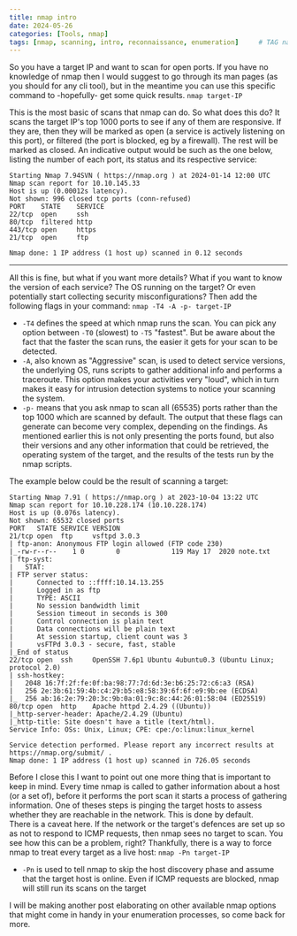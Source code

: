 ```yaml
---
title: nmap intro
date: 2024-05-26
categories: [Tools, nmap]
tags: [nmap, scanning, intro, reconnaissance, enumeration]     # TAG names should always be lowercase
---
```


So you have a target IP and want to scan for open ports.
If you have no knowledge of nmap then I would suggest to go through its man pages (as you should for any cli tool), but in the meantime you can use this specific command to -hopefully- get some quick results.
`nmap target-IP`

This is the most basic of scans that nmap can do.
So what does this do?
It scans the target IP's top 1000 ports to see if any of them are responsive.  If they are, then they will be marked as open (a service is actively listening on this port), or filtered (the port is blocked, eg by a firewall).  The rest will be marked as closed.
An indicative output would be such as the one below, listing the number of each port, its status and its respective service:
```terminal
Starting Nmap 7.94SVN ( https://nmap.org ) at 2024-01-14 12:00 UTC
Nmap scan report for 10.10.145.33
Host is up (0.00012s latency).
Not shown: 996 closed tcp ports (conn-refused)
PORT    STATE    SERVICE
22/tcp  open     ssh
80/tcp  filtered http
443/tcp open     https
21/tcp  open     ftp

Nmap done: 1 IP address (1 host up) scanned in 0.12 seconds
```

---
All this is fine, but what if you want more details?
What if you want to know the version of each service?  The OS running on the target?  Or even potentially start collecting security misconfigurations?
Then add the following flags in your command: 
`nmap -T4 -A -p- target-IP`

- `-T4` defines the speed at which nmap runs the scan.  You can pick any option between `-T0` (slowest) to `-T5` "fastest".  But be aware about the fact that the faster the scan runs, the easier it gets for your scan to be detected.  
- `-A`, also known as "Aggressive" scan, is used to detect service versions, the underlying OS, runs scripts to gather additional info and performs a traceroute.  This option makes your activities very "loud", which in turn makes it easy for intrusion detection systems to notice your scanning the system.
- `-p-` means that you ask nmap to scan all (65535) ports rather than the top 1000 which are scanned by default.
The output that these flags can generate can become very complex, depending on the findings.  As mentioned earlier this is not only presenting the ports found, but also their versions and any other information that could be retrieved, the operating system of the target, and the results of the tests run by the nmap scripts.  

The example below could be the result of scanning a target:
```terminal  
Starting Nmap 7.91 ( https://nmap.org ) at 2023-10-04 13:22 UTC
Nmap scan report for 10.10.228.174 (10.10.228.174)
Host is up (0.076s latency).
Not shown: 65532 closed ports
PORT   STATE SERVICE VERSION
21/tcp open  ftp     vsftpd 3.0.3
| ftp-anon: Anonymous FTP login allowed (FTP code 230)
|_-rw-r--r--    1 0        0             119 May 17  2020 note.txt
| ftp-syst: 
|   STAT: 
| FTP server status:
|      Connected to ::ffff:10.14.13.255
|      Logged in as ftp
|      TYPE: ASCII
|      No session bandwidth limit
|      Session timeout in seconds is 300
|      Control connection is plain text
|      Data connections will be plain text
|      At session startup, client count was 3
|      vsFTPd 3.0.3 - secure, fast, stable
|_End of status
22/tcp open  ssh     OpenSSH 7.6p1 Ubuntu 4ubuntu0.3 (Ubuntu Linux; protocol 2.0)
| ssh-hostkey: 
|   2048 16:7f:2f:fe:0f:ba:98:77:7d:6d:3e:b6:25:72:c6:a3 (RSA)
|   256 2e:3b:61:59:4b:c4:29:b5:e8:58:39:6f:6f:e9:9b:ee (ECDSA)
|_  256 ab:16:2e:79:20:3c:9b:0a:01:9c:8c:44:26:01:58:04 (ED25519)
80/tcp open  http    Apache httpd 2.4.29 ((Ubuntu))
|_http-server-header: Apache/2.4.29 (Ubuntu)
|_http-title: Site doesn't have a title (text/html).
Service Info: OSs: Unix, Linux; CPE: cpe:/o:linux:linux_kernel

Service detection performed. Please report any incorrect results at https://nmap.org/submit/ .
Nmap done: 1 IP address (1 host up) scanned in 726.05 seconds  
```

Before I close this I want to point out one more thing that is important to keep in mind.
Every time nmap is called to gather information about a host (or a set of), before it performs the port scan it starts a process of gathering information.  One of theses steps is pinging the target hosts to assess whether they are reachable in the network.   This is done by default.  
There is a caveat here.  If the network or the target's defences are set up so as not to respond to ICMP requests, then nmap sees no target to scan.  You see how this can be a problem, right?
Thankfully, there is a way to force nmap to treat every target as a live host:
`nmap -Pn target-IP`
- `-Pn` is used to tell nmap to skip the host discovery phase and assume that the target host is online.  Even if ICMP requests are blocked, nmap will still run its scans on the target

I will be making another post elaborating on other available nmap options that might come in handy in your enumeration processes, so come back for more.
